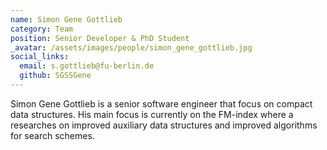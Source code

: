 ```yaml
---
name: Simon Gene Gottlieb
category: Team
position: Senior Developer & PhD Student
_avatar: /assets/images/people/simon_gene_gottlieb.jpg
social_links:
  email: s.gottlieb@fu-berlin.de
  github: SGSSGene
---
```

Simon Gene Gottlieb is a senior software engineer that focus on compact data structures.
His main focus is currently on the FM-index where a researches on improved auxiliary data structures and improved algorithms for search schemes.
